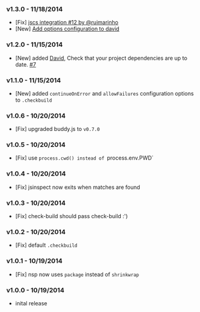 ### v1.3.0 - 11/18/2014

- [Fix] [jscs integration #12 by @ruimarinho](https://github.com/FGRibreau/check-build/pull/12)  
- [New] [Add options configuration to david](https://github.com/FGRibreau/check-build/pull/11)  

### v1.2.0 - 11/15/2014

- [New] added [David](https://github.com/alanshaw/david), Check that your project dependencies are up to date. [#7](https://github.com/FGRibreau/check-build/issues/7)

### v1.1.0 - 11/15/2014

- [New] added `continueOnError` and `allowFailures` configuration options to `.checkbuild`

### v1.0.6 - 10/20/2014

- [Fix] upgraded buddy.js to `v0.7.0`

### v1.0.5 - 10/20/2014

- [Fix] use `process.cwd() instead of `process.env.PWD`

### v1.0.4 - 10/20/2014

- [Fix] jsinspect now exits when matches are found

### v1.0.3 - 10/20/2014

- [Fix] check-build should pass check-build :')

### v1.0.2 - 10/20/2014

- [Fix] default `.checkbuild`

### v1.0.1 - 10/19/2014

- [Fix] nsp now uses `package` instead of `shrinkwrap`

### v1.0.0 - 10/19/2014

- inital release
